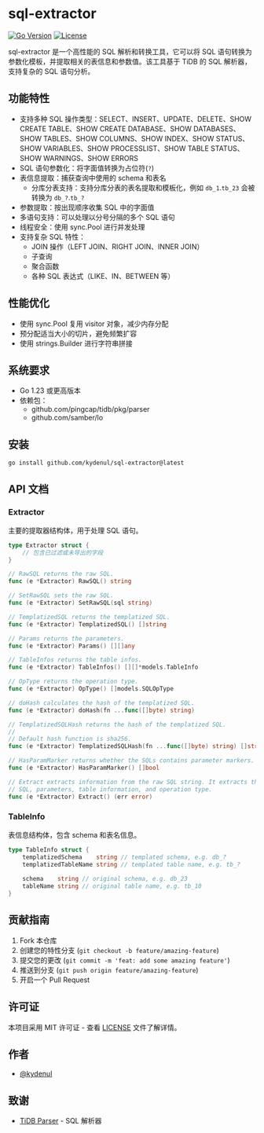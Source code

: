 # sql-extractor

[![Go Version](https://img.shields.io/badge/Go-1.23%2B-blue)](https://golang.org/doc/devel/release.html#go1.23)
[![License](https://img.shields.io/badge/License-MIT-green.svg)](https://opensource.org/licenses/MIT)

sql-extractor 是一个高性能的 SQL 解析和转换工具，它可以将 SQL 语句转换为参数化模板，并提取相关的表信息和参数值。该工具基于 TiDB 的 SQL 解析器，支持复杂的 SQL 语句分析。

## 功能特性

- 支持多种 SQL 操作类型：SELECT、INSERT、UPDATE、DELETE、SHOW CREATE TABLE、SHOW CREATE DATABASE、SHOW DATABASES、SHOW TABLES、SHOW COLUMNS、SHOW INDEX、SHOW STATUS、SHOW VARIABLES、SHOW PROCESSLIST、SHOW TABLE STATUS、SHOW WARNINGS、SHOW ERRORS
- SQL 语句参数化：将字面值转换为占位符(`?`)
- 表信息提取：捕获查询中使用的 schema 和表名
  - 分库分表支持：支持分库分表的表名提取和模板化，例如 `db_1`.`tb_23` 会被转换为 `db_?`.`tb_?`
- 参数提取：按出现顺序收集 SQL 中的字面值
- 多语句支持：可以处理以分号分隔的多个 SQL 语句
- 线程安全：使用 sync.Pool 进行并发处理
- 支持复杂 SQL 特性：
  - JOIN 操作（LEFT JOIN、RIGHT JOIN、INNER JOIN）
  - 子查询
  - 聚合函数
  - 各种 SQL 表达式（LIKE、IN、BETWEEN 等）

## 性能优化

- 使用 sync.Pool 复用 visitor 对象，减少内存分配
- 预分配适当大小的切片，避免频繁扩容
- 使用 strings.Builder 进行字符串拼接

## 系统要求

- Go 1.23 或更高版本
- 依赖包：
  - github.com/pingcap/tidb/pkg/parser
  - github.com/samber/lo

## 安装

```bash
go install github.com/kydenul/sql-extractor@latest
```

## API 文档

### Extractor

主要的提取器结构体，用于处理 SQL 语句。

```go
type Extractor struct {
    // 包含已过滤或未导出的字段
}

// RawSQL returns the raw SQL.
func (e *Extractor) RawSQL() string 

// SetRawSQL sets the raw SQL.
func (e *Extractor) SetRawSQL(sql string) 

// TemplatizedSQL returns the templatized SQL.
func (e *Extractor) TemplatizedSQL() []string 

// Params returns the parameters.
func (e *Extractor) Params() [][]any 

// TableInfos returns the table infos.
func (e *Extractor) TableInfos() [][]*models.TableInfo 

// OpType returns the operation type.
func (e *Extractor) OpType() []models.SQLOpType 

// doHash calculates the hash of the templatized SQL.
func (e *Extractor) doHash(fn ...func([]byte) string) 

// TemplatizedSQLHash returns the hash of the templatized SQL.
//
// Default hash function is sha256.
func (e *Extractor) TemplatizedSQLHash(fn ...func([]byte) string) []string 

// HasParamMarker returns whether the SQLs contains parameter markers.
func (e *Extractor) HasParamMarker() []bool 

// Extract extracts information from the raw SQL string. It extracts the templatized
// SQL, parameters, table information, and operation type.
func (e *Extractor) Extract() (err error) 
```

### TableInfo

表信息结构体，包含 schema 和表名信息。

```go
type TableInfo struct {
    templatizedSchema    string // templated schema, e.g. db_?
    templatizedTableName string // templated table name, e.g. tb_?
    
    schema    string // original schema, e.g. db_23
    tableName string // original table name, e.g. tb_10
}
```

## 贡献指南

1. Fork 本仓库
2. 创建您的特性分支 (`git checkout -b feature/amazing-feature`)
3. 提交您的更改 (`git commit -m 'feat: add some amazing feature'`)
4. 推送到分支 (`git push origin feature/amazing-feature`)
5. 开启一个 Pull Request

## 许可证

本项目采用 MIT 许可证 - 查看 [LICENSE](LICENSE) 文件了解详情。

## 作者

- [@kydenul](https://github.com/kydenul)

## 致谢

- [TiDB Parser](https://github.com/pingcap/tidb) - SQL 解析器
